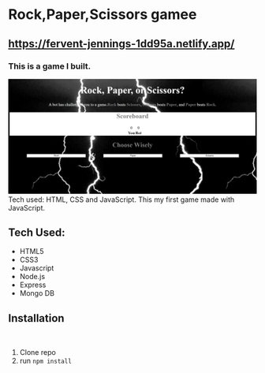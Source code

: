 # Rock,Paper,Scissors gamee

## https://fervent-jennings-1dd95a.netlify.app/

### This is a game I built.
<img src="rock,paper,scissors\rock.png">
 Tech used: HTML, CSS and JavaScript.
 This my first game made with JavaScript.   

## Tech Used:
- HTML5
- CSS3
- Javascript
- Node.js
- Express
- Mongo DB
​
## Installation
​
1. Clone repo
2. run `npm install`
